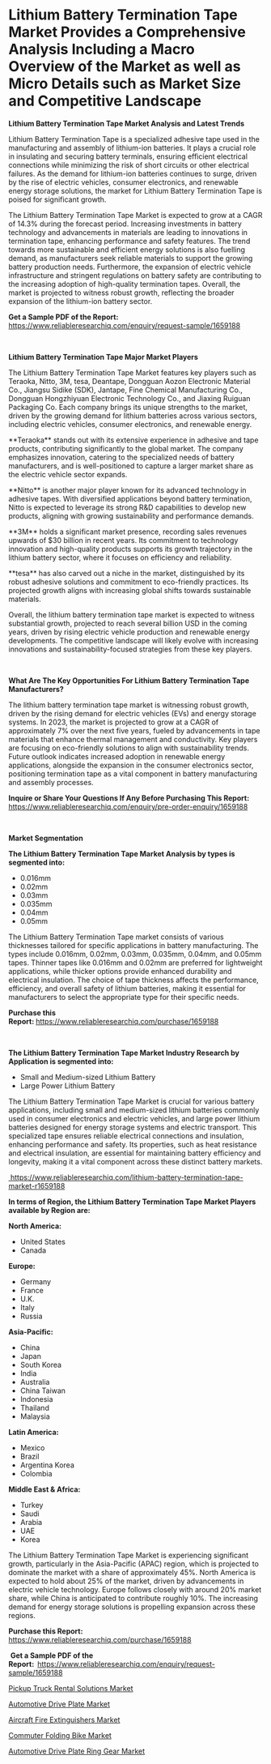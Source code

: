 <p><h1>Lithium Battery Termination Tape Market Provides a Comprehensive Analysis Including a Macro Overview of the Market as well as Micro Details such as Market Size and Competitive Landscape</h1></p><p><strong>Lithium Battery Termination Tape Market Analysis and Latest Trends</strong></p>
<p><p>Lithium Battery Termination Tape is a specialized adhesive tape used in the manufacturing and assembly of lithium-ion batteries. It plays a crucial role in insulating and securing battery terminals, ensuring efficient electrical connections while minimizing the risk of short circuits or other electrical failures. As the demand for lithium-ion batteries continues to surge, driven by the rise of electric vehicles, consumer electronics, and renewable energy storage solutions, the market for Lithium Battery Termination Tape is poised for significant growth.</p><p>The Lithium Battery Termination Tape Market is expected to grow at a CAGR of 14.3% during the forecast period. Increasing investments in battery technology and advancements in materials are leading to innovations in termination tape, enhancing performance and safety features. The trend towards more sustainable and efficient energy solutions is also fuelling demand, as manufacturers seek reliable materials to support the growing battery production needs. Furthermore, the expansion of electric vehicle infrastructure and stringent regulations on battery safety are contributing to the increasing adoption of high-quality termination tapes. Overall, the market is projected to witness robust growth, reflecting the broader expansion of the lithium-ion battery sector.</p></p>
<p><strong>Get a Sample PDF of the Report:&nbsp;</strong> <a href="https://www.reliableresearchiq.com/enquiry/request-sample/1659188?utm_campaign=1137&utm_medium=2&utm_source=Github&utm_content=ia&utm_term=28092024&utm_id=lithium-battery-termination-tape">https://www.reliableresearchiq.com/enquiry/request-sample/1659188</a></p>
<p>&nbsp;</p>
<p><strong>Lithium Battery Termination Tape Major Market Players</strong></p>
<p><p>The Lithium Battery Termination Tape Market features key players such as Teraoka, Nitto, 3M, tesa, Deantape, Dongguan Aozon Electronic Material Co., Jiangsu Sidike (SDK), Jantape, Fine Chemical Manufacturing Co., Dongguan Hongzhiyuan Electronic Technology Co., and Jiaxing Ruiguan Packaging Co. Each company brings its unique strengths to the market, driven by the growing demand for lithium batteries across various sectors, including electric vehicles, consumer electronics, and renewable energy.</p><p>**Teraoka** stands out with its extensive experience in adhesive and tape products, contributing significantly to the global market. The company emphasizes innovation, catering to the specialized needs of battery manufacturers, and is well-positioned to capture a larger market share as the electric vehicle sector expands.</p><p>**Nitto** is another major player known for its advanced technology in adhesive tapes. With diversified applications beyond battery termination, Nitto is expected to leverage its strong R&D capabilities to develop new products, aligning with growing sustainability and performance demands.</p><p>**3M** holds a significant market presence, recording sales revenues upwards of $30 billion in recent years. Its commitment to technology innovation and high-quality products supports its growth trajectory in the lithium battery sector, where it focuses on efficiency and reliability.</p><p>**tesa** has also carved out a niche in the market, distinguished by its robust adhesive solutions and commitment to eco-friendly practices. Its projected growth aligns with increasing global shifts towards sustainable materials.</p><p>Overall, the lithium battery termination tape market is expected to witness substantial growth, projected to reach several billion USD in the coming years, driven by rising electric vehicle production and renewable energy developments. The competitive landscape will likely evolve with increasing innovations and sustainability-focused strategies from these key players.</p></p>
<p>&nbsp;</p>
<p><strong>What Are The Key Opportunities For Lithium Battery Termination Tape Manufacturers?</strong></p>
<p><p>The lithium battery termination tape market is witnessing robust growth, driven by the rising demand for electric vehicles (EVs) and energy storage systems. In 2023, the market is projected to grow at a CAGR of approximately 7% over the next five years, fueled by advancements in tape materials that enhance thermal management and conductivity. Key players are focusing on eco-friendly solutions to align with sustainability trends. Future outlook indicates increased adoption in renewable energy applications, alongside the expansion in the consumer electronics sector, positioning termination tape as a vital component in battery manufacturing and assembly processes.</p></p>
<p><strong>Inquire or Share Your Questions If Any Before Purchasing This Report:</strong> <a href="https://www.reliableresearchiq.com/enquiry/pre-order-enquiry/1659188?utm_campaign=1137&utm_medium=2&utm_source=Github&utm_content=ia&utm_term=28092024&utm_id=lithium-battery-termination-tape">https://www.reliableresearchiq.com/enquiry/pre-order-enquiry/1659188</a></p>
<p>&nbsp;</p>
<p><strong>Market Segmentation</strong></p>
<p><strong>The Lithium Battery Termination Tape Market Analysis by types is segmented into:</strong></p>
<p><ul><li>0.016mm</li><li>0.02mm</li><li>0.03mm</li><li>0.035mm</li><li>0.04mm</li><li>0.05mm</li></ul></p>
<p><p>The Lithium Battery Termination Tape market consists of various thicknesses tailored for specific applications in battery manufacturing. The types include 0.016mm, 0.02mm, 0.03mm, 0.035mm, 0.04mm, and 0.05mm tapes. Thinner tapes like 0.016mm and 0.02mm are preferred for lightweight applications, while thicker options provide enhanced durability and electrical insulation. The choice of tape thickness affects the performance, efficiency, and overall safety of lithium batteries, making it essential for manufacturers to select the appropriate type for their specific needs.</p></p>
<p><strong>Purchase this Report:&nbsp;</strong><a href="https://www.reliableresearchiq.com/purchase/1659188?utm_campaign=1137&utm_medium=2&utm_source=Github&utm_content=ia&utm_term=28092024&utm_id=lithium-battery-termination-tape">https://www.reliableresearchiq.com/purchase/1659188</a></p>
<p>&nbsp;</p>
<p><strong>The Lithium Battery Termination Tape Market Industry Research by Application is segmented into:</strong></p>
<p><ul><li>Small and Medium-sized Lithium Battery</li><li>Large Power Lithium Battery</li></ul></p>
<p><p>The Lithium Battery Termination Tape Market is crucial for various battery applications, including small and medium-sized lithium batteries commonly used in consumer electronics and electric vehicles, and large power lithium batteries designed for energy storage systems and electric transport. This specialized tape ensures reliable electrical connections and insulation, enhancing performance and safety. Its properties, such as heat resistance and electrical insulation, are essential for maintaining battery efficiency and longevity, making it a vital component across these distinct battery markets.</p></p>
<p><a href="https://www.reliableresearchiq.com/lithium-battery-termination-tape-market-r1659188?utm_campaign=1137&utm_medium=2&utm_source=Github&utm_content=ia&utm_term=28092024&utm_id=lithium-battery-termination-tape">&nbsp;https://www.reliableresearchiq.com/lithium-battery-termination-tape-market-r1659188</a></p>
<p><strong>In terms of Region, the Lithium Battery Termination Tape Market Players available by Region are:</strong></p>
<p>
    <p> <strong> North America: </strong>
        <ul>
            <li>United States</li>
            <li>Canada</li>
        </ul>
        </p> 
    <p> <strong> Europe: </strong>
        <ul>
            <li>Germany</li>
            <li>France</li>
            <li>U.K.</li>
            <li>Italy</li>
            <li>Russia</li>
        </ul>
        </p> 
    <p> <strong> Asia-Pacific: </strong>
        <ul>
            <li>China</li>
            <li>Japan</li>
            <li>South Korea</li>
            <li>India</li>
            <li>Australia</li>
            <li>China Taiwan</li>
            <li>Indonesia</li>
            <li>Thailand</li>
            <li>Malaysia</li>
        </ul>
        </p> 
    <p> <strong> Latin America: </strong>
        <ul>
            <li>Mexico</li>
            <li>Brazil</li>
            <li>Argentina Korea</li>
            <li>Colombia</li>
        </ul>
        </p> 
    <p> <strong> Middle East & Africa: </strong>
        <ul>
            <li>Turkey</li>
            <li>Saudi</li>
            <li>Arabia</li>
            <li>UAE</li>
            <li>Korea</li>
        </ul>
    </p>
    </p>
<p><p>The Lithium Battery Termination Tape Market is experiencing significant growth, particularly in the Asia-Pacific (APAC) region, which is projected to dominate the market with a share of approximately 45%. North America is expected to hold about 25% of the market, driven by advancements in electric vehicle technology. Europe follows closely with around 20% market share, while China is anticipated to contribute roughly 10%. The increasing demand for energy storage solutions is propelling expansion across these regions.</p></p>
<p><strong>Purchase this Report: </strong><a href="https://www.reliableresearchiq.com/purchase/1659188?utm_campaign=1137&utm_medium=2&utm_source=Github&utm_content=ia&utm_term=28092024&utm_id=lithium-battery-termination-tape">https://www.reliableresearchiq.com/purchase/1659188</a></p>
<p>&nbsp;<strong>Get a Sample PDF of the Report:&nbsp;&nbsp;</strong><a href="https://www.reliableresearchiq.com/enquiry/request-sample/1659188?utm_campaign=1137&utm_medium=2&utm_source=Github&utm_content=ia&utm_term=28092024&utm_id=lithium-battery-termination-tape">https://www.reliableresearchiq.com/enquiry/request-sample/1659188</a></p>
<p><strong></strong></p>
<p><p><a href="https://github.com/Greiszane475/Market-Research-Report-List-1/blob/main/pickup-truck-rental-solutions-market.md?utm_campaign=1137&utm_medium=2&utm_source=Github&utm_content=ia&utm_term=28092024&utm_id=lithium-battery-termination-tape">Pickup Truck Rental Solutions Market</a></p><p><a href="https://issuu.com/reportprime-2/docs/automotive-drive-plate-market-size-_43506a4d914611?utm_campaign=1137&utm_medium=2&utm_source=Github&utm_content=ia&utm_term=28092024&utm_id=lithium-battery-termination-tape">Automotive Drive Plate Market</a></p><p><a href="https://www.linkedin.com/pulse/how-aircraft-fire-extinguishers-market-changing-from-2024-2031-ls8bc?utm_campaign=1137&utm_medium=2&utm_source=Github&utm_content=ia&utm_term=28092024&utm_id=lithium-battery-termination-tape">Aircraft Fire Extinguishers Market</a></p><p><a href="https://www.linkedin.com/pulse/commuter-folding-bike-market2024-2031-industry-insights-investment-ofubc?utm_campaign=1137&utm_medium=2&utm_source=Github&utm_content=ia&utm_term=28092024&utm_id=lithium-battery-termination-tape">Commuter Folding Bike Market</a></p><p><a href="https://issuu.com/reportprime-2/docs/automotive-drive-plate-ring-gear-ma_6e1382e4343f4d?utm_campaign=1137&utm_medium=2&utm_source=Github&utm_content=ia&utm_term=28092024&utm_id=lithium-battery-termination-tape">Automotive Drive Plate Ring Gear Market</a></p></p>
